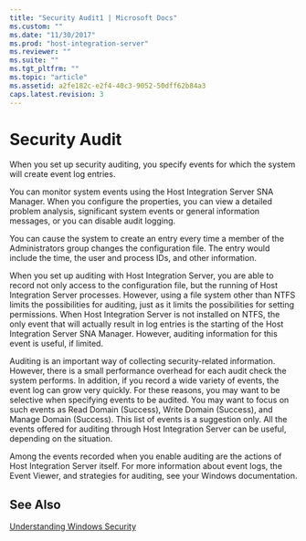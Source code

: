 ```yaml
---
title: "Security Audit1 | Microsoft Docs"
ms.custom: ""
ms.date: "11/30/2017"
ms.prod: "host-integration-server"
ms.reviewer: ""
ms.suite: ""
ms.tgt_pltfrm: ""
ms.topic: "article"
ms.assetid: a2fe182c-e2f4-40c3-9052-50dff62b84a3
caps.latest.revision: 3
---
```

# Security Audit
When you set up security auditing, you specify events for which the system will create event log entries.  
  
 You can monitor system events using the Host Integration Server SNA Manager. When you configure the properties, you can view a detailed problem analysis, significant system events or general information messages, or you can disable audit logging.  
  
 You can cause the system to create an entry every time a member of the Administrators group changes the configuration file. The entry would include the time, the user and process IDs, and other information.  
  
 When you set up auditing with Host Integration Server, you are able to record not only access to the configuration file, but the running of Host Integration Server processes. However, using a file system other than NTFS limits the possibilities for auditing, just as it limits the possibilities for setting permissions. When Host Integration Server is not installed on NTFS, the only event that will actually result in log entries is the starting of the Host Integration Server SNA Manager. However, auditing information for this event is useful, if limited.  
  
 Auditing is an important way of collecting security-related information. However, there is a small performance overhead for each audit check the system performs. In addition, if you record a wide variety of events, the event log can grow very quickly. For these reasons, you may want to be selective when specifying events to be audited. You may want to focus on such events as Read Domain (Success), Write Domain (Success), and Manage Domain (Success). This list of events is a suggestion only. All the events offered for auditing through Host Integration Server can be useful, depending on the situation.  
  
 Among the events recorded when you enable auditing are the actions of Host Integration Server itself. For more information about event logs, the Event Viewer, and strategies for auditing, see your Windows documentation.  
  
## See Also  
 [Understanding Windows Security](../core/understanding-windows-security2.md)